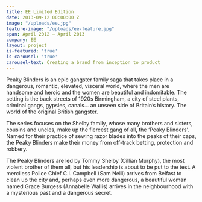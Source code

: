 ```yaml
---
title: EE Limited Edition
date: 2013-09-12 00:00:00 Z
image: "/uploads/ee.jpg"
feature-image: "/uploads/ee-feature.jpg"
span: April 2012 – April 2013
company: EE
layout: project
is-featured: 'true'
is-carousel: 'true'
carousel-text: Creating a brand from inception to product
---
```


Peaky Blinders is an epic gangster family saga that takes place in a dangerous, romantic, elevated, visceral world, where the men are handsome and heroic and the women are beautiful and indomitable. The setting is the back streets of 1920s Birmingham, a city of steel plants, criminal gangs, gypsies, canals… an unseen side of Britain’s history. The world of the original British gangster.

The series focuses on the Shelby family, whose many brothers and sisters, cousins and uncles, make up the fiercest gang of all, the ‘Peaky Blinders’. Named for their practice of sewing razor blades into the peaks of their caps, the Peaky Blinders make their money from off-track betting, protection and robbery.

The Peaky Blinders are led by Tommy Shelby (Cillian Murphy), the most violent brother of them all, but his leadership is about to be put to the test. A merciless Police Chief C.I. Campbell (Sam Neill) arrives from Belfast to clean up the city and, perhaps even more dangerous, a beautiful woman named Grace Burgess (Annabelle Wallis) arrives in the neighbourhood with a mysterious past and a dangerous secret.
